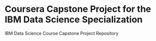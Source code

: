 # Coursera Capstone Project for the IBM Data Science Specialization
IBM Data Science Course Capstone Project Repository
